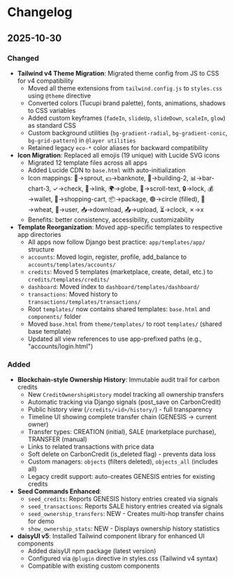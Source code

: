 # Changelog

## 2025-10-30

### Changed
- **Tailwind v4 Theme Migration**: Migrated theme config from JS to CSS for v4 compatibility
  - Moved all theme extensions from `tailwind.config.js` to `styles.css` using `@theme` directive
  - Converted colors (Tucupi brand palette), fonts, animations, shadows to CSS variables
  - Added custom keyframes (`fadeIn`, `slideUp`, `slideDown`, `scaleIn`, `glow`) as standard CSS
  - Custom background utilities (`bg-gradient-radial`, `bg-gradient-conic`, `bg-grid-pattern`) in `@layer utilities`
  - Retained legacy `eco-*` color aliases for backward compatibility
- **Icon Migration**: Replaced all emojis (19 unique) with Lucide SVG icons
  - Migrated 12 template files across all apps
  - Added Lucide CDN to `base.html` with auto-initialization
  - Icon mappings: 🌱→sprout, 💵→banknote, 🏢→building-2, 📊→bar-chart-3, ✓→check, 🔗→link, 🌍→globe, 📜→scroll-text, 🔒→lock, 💰→wallet, 🛒→shopping-cart, 📦→package, 🟢→circle (filled), 🌾→wheat, 👤→user, 📥→download, 📤→upload, ⏳→clock, ✗→x
  - Benefits: better consistency, accessibility, customizability
- **Template Reorganization**: Moved app-specific templates to respective app directories
  - All apps now follow Django best practice: `app/templates/app/` structure
  - `accounts`: Moved login, register, profile, add_balance to `accounts/templates/accounts/`
  - `credits`: Moved 5 templates (marketplace, create, detail, etc.) to `credits/templates/credits/`
  - `dashboard`: Moved index to `dashboard/templates/dashboard/`
  - `transactions`: Moved history to `transactions/templates/transactions/`
  - Root `templates/` now contains shared templates: `base.html` and `components/` folder
  - Moved `base.html` from `theme/templates/` to root `templates/` (shared base template)
  - Updated all view references to use app-prefixed paths (e.g., "accounts/login.html")

### Added
- **Blockchain-style Ownership History**: Immutable audit trail for carbon credits
  - New `CreditOwnershipHistory` model tracking all ownership transfers
  - Automatic tracking via Django signals (post_save on CarbonCredit)
  - Public history view (`/credits/<id>/history/`) - full transparency
  - Timeline UI showing complete transfer chain (GENESIS → current owner)
  - Transfer types: CREATION (initial), SALE (marketplace purchase), TRANSFER (manual)
  - Links to related transactions with price data
  - Soft delete on CarbonCredit (is_deleted flag) - prevents data loss
  - Custom managers: `objects` (filters deleted), `objects_all` (includes all)
  - Legacy credit support: auto-creates GENESIS entries for existing credits
- **Seed Commands Enhanced**:
  - `seed_credits`: Reports GENESIS history entries created via signals
  - `seed_transactions`: Reports SALE history entries created via signals
  - `seed_ownership_transfers`: NEW - Creates multi-hop transfer chains for demo
  - `show_ownership_stats`: NEW - Displays ownership history statistics
- **daisyUI v5**: Installed Tailwind component library for enhanced UI components
  - Added daisyUI npm package (latest version)
  - Configured via `@plugin` directive in styles.css (Tailwind v4 syntax)
  - Compatible with existing custom components
